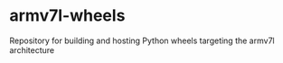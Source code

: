# armv7l-wheels
Repository for building and hosting Python wheels targeting the armv7l architecture
